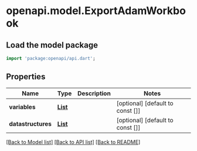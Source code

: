 # openapi.model.ExportAdamWorkbook

## Load the model package
```dart
import 'package:openapi/api.dart';
```

## Properties
Name | Type | Description | Notes
------------ | ------------- | ------------- | -------------
**variables** | [**List<ExportAdamVariablesRow>**](ExportAdamVariablesRow.md) |  | [optional] [default to const []]
**datastructures** | [**List<ExportAdamDatastructuresRow>**](ExportAdamDatastructuresRow.md) |  | [optional] [default to const []]

[[Back to Model list]](../README.md#documentation-for-models) [[Back to API list]](../README.md#documentation-for-api-endpoints) [[Back to README]](../README.md)


